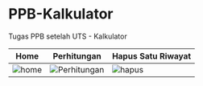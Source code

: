 # PPB-Kalkulator
Tugas PPB setelah UTS - Kalkulator

| Home          | Perhitungan   | Hapus Satu Riwayat |
| ------------- | ------------- | ------------------ |
|![home](https://user-images.githubusercontent.com/96031557/204939180-4e345965-8603-4795-b98a-2bf77be36627.jpg)|![Perhitungan](https://user-images.githubusercontent.com/96031557/204939283-1a7ec0ea-e5b5-4f63-be2c-5aed7d6a3f71.jpg)| ![hapus](https://user-images.githubusercontent.com/96031557/204939761-7ffcc213-3bd8-418f-b737-d26a6eeb9ab7.jpg)

